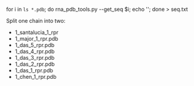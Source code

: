 
   for i in `ls *.pdb`; do rna_pdb_tools.py --get_seq $i; echo ''; done > seq.txt

Split one chain into two:

- 1_santalucia_1_rpr
- 1_major_1_rpr.pdb
- 1_das_5_rpr.pdb
- 1_das_4_rpr.pdb
- 1_das_3_rpr.pdb
- 1_das_2_rpr.pdb
- 1_das_1_rpr.pdb
- 1_chen_1_rpr.pdb
